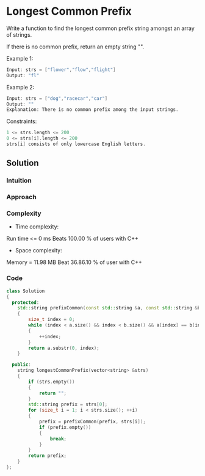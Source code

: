 # Longest Common Prefix

Write a function to find the longest common prefix string amongst an array of strings.

If there is no common prefix, return an empty string "".

Example 1:

```C++
Input: strs = ["flower","flow","flight"]
Output: "fl"
```

Example 2:

```C++
Input: strs = ["dog","racecar","car"]
Output: ""
Explanation: There is no common prefix among the input strings.
```

Constraints:

```C++
1 <= strs.length <= 200
0 <= strs[i].length <= 200
strs[i] consists of only lowercase English letters.
```

## Solution

### Intuition
<!-- Describe your first thoughts on how to solve this problem. -->

### Approach
<!-- Describe your approach to solving the problem. -->

### Complexity

* Time complexity:
<!-- Add your time complexity here, e.g. $$O(n)$$ -->
Run time <= 0 ms Beats 100.00 % of users with C++

* Space complexity:
<!-- Add your space complexity here, e.g. $$O(n)$$ -->
Memory = 11.98 MB Beat 36.86.10 % of user with C++

### Code

```C++
class Solution
{
  protected:
    std::string prefixCommon(const std::string &a, const std::string &b)
    {
        size_t index = 0;
        while (index < a.size() && index < b.size() && a[index] == b[index])
        {
            ++index;
        }
        return a.substr(0, index);
    }

  public:
    string longestCommonPrefix(vector<string> &strs)
    {
        if (strs.empty())
        {
            return "";
        }
        std::string prefix = strs[0];
        for (size_t i = 1; i < strs.size(); ++i)
        {
            prefix = prefixCommon(prefix, strs[i]);
            if (prefix.empty())
            {
                break;
            }
        }
        return prefix;
    }
};
```
